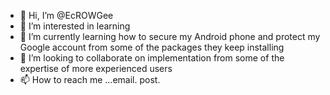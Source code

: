 - 👋 Hi, I’m @EcROWGee
- 👀 I’m interested in learning
- 🌱 I’m currently learning how to secure my Android phone and protect my Google account from some of the packages they keep installing
- 💞️ I’m looking to collaborate on implementation from some of the expertise of more experienced users
- 📫 How to reach me ...email. post.

<!---
EcROWGee/EcROWGee is a ✨ special ✨ repository because its `README.md` (this file) appears on your GitHub profile.
You can click the Preview link to take a look at your changes.
--->
